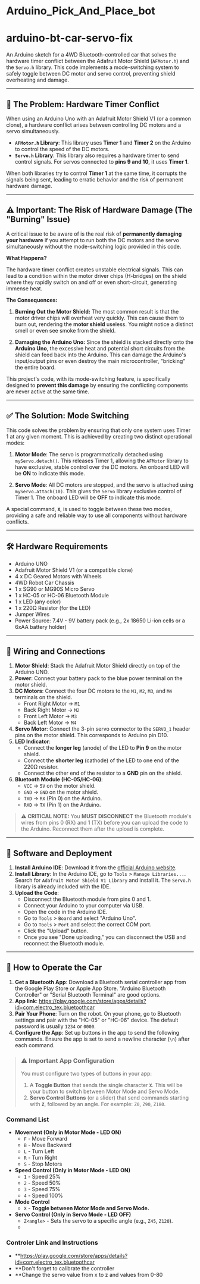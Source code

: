 # Arduino_Pick_And_Place_bot
# arduino-bt-car-servo-fix

An Arduino sketch for a 4WD Bluetooth-controlled car that solves the hardware timer conflict between the Adafruit Motor Shield (`AFMotor.h`) and the `Servo.h` library. This code implements a mode-switching system to safely toggle between DC motor and servo control, preventing shield overheating and damage.

---

## 🧐 The Problem: Hardware Timer Conflict

When using an Arduino Uno with an Adafruit Motor Shield V1 (or a common clone), a hardware conflict arises between controlling DC motors and a servo simultaneously.

* **`AFMotor.h` Library**: This library uses **Timer 1** and **Timer 2** on the Arduino to control the speed of the DC motors.
* **`Servo.h` Library**: This library also requires a hardware timer to send control signals. For servos connected to **pins 9 and 10**, it uses **Timer 1**.

When both libraries try to control **Timer 1** at the same time, it corrupts the signals being sent, leading to erratic behavior and the risk of permanent hardware damage.

---

## ⚠️ Important: The Risk of Hardware Damage (The "Burning" Issue)

A critical issue to be aware of is the real risk of **permanently damaging your hardware** if you attempt to run both the DC motors and the servo simultaneously without the mode-switching logic provided in this code.

**What Happens?**

The hardware timer conflict creates unstable electrical signals. This can lead to a condition within the motor driver chips (H-bridges) on the shield where they rapidly switch on and off or even short-circuit, generating immense heat.

**The Consequences:**

1.  **Burning Out the Motor Shield:** The most common result is that the motor driver chips will overheat very quickly. This can cause them to burn out, rendering the **motor shield** useless. You might notice a distinct smell or even see smoke from the shield.

2.  **Damaging the Arduino Uno:** Since the shield is stacked directly onto the **Arduino Uno**, the excessive heat and potential short circuits from the shield can feed back into the Arduino. This can damage the Arduino's input/output pins or even destroy the main microcontroller, "bricking" the entire board.

This project's code, with its mode-switching feature, is specifically designed to **prevent this damage** by ensuring the conflicting components are never active at the same time.

---

## ✅ The Solution: Mode Switching

This code solves the problem by ensuring that only one system uses Timer 1 at any given moment. This is achieved by creating two distinct operational modes:

1.  **Motor Mode**: The servo is programmatically detached using `myServo.detach()`. This releases Timer 1, allowing the `AFMotor` library to have exclusive, stable control over the DC motors. An onboard LED will be **ON** to indicate this mode.

2.  **Servo Mode**: All DC motors are stopped, and the servo is attached using `myServo.attach(10)`. This gives the `Servo` library exclusive control of Timer 1. The onboard LED will be **OFF** to indicate this mode.

A special command, **`X`**, is used to toggle between these two modes, providing a safe and reliable way to use all components without hardware conflicts.

---

## 🛠️ Hardware Requirements

* Arduino UNO
* Adafruit Motor Shield V1 (or a compatible clone)
* 4 x DC Geared Motors with Wheels
* 4WD Robot Car Chassis
* 1 x SG90 or MG90S Micro Servo
* 1 x HC-05 or HC-06 Bluetooth Module
* 1 x LED (any color)
* 1 x 220Ω Resistor (for the LED)
* Jumper Wires
* Power Source: 7.4V - 9V battery pack (e.g., 2x 18650 Li-ion cells or a 6xAA battery holder)

---

## 🔌 Wiring and Connections

1.  **Motor Shield**: Stack the Adafruit Motor Shield directly on top of the Arduino UNO.
2.  **Power**: Connect your battery pack to the blue power terminal on the motor shield.
3.  **DC Motors**: Connect the four DC motors to the `M1`, `M2`, `M3`, and `M4` terminals on the shield.
    * Front Right Motor -> `M1`
    * Back Right Motor -> `M2`
    * Front Left Motor -> `M3`
    * Back Left Motor -> `M4`
4.  **Servo Motor**: Connect the 3-pin servo connector to the `SERVO_1` header pins on the motor shield. This corresponds to Arduino pin D10.
5.  **LED Indicator**:
    * Connect the **longer leg** (anode) of the LED to **Pin 9** on the motor shield.
    * Connect the **shorter leg** (cathode) of the LED to one end of the 220Ω resistor.
    * Connect the other end of the resistor to a **GND** pin on the shield.
6.  **Bluetooth Module (HC-05/HC-06)**:
    * `VCC` -> `5V` on the motor shield.
    * `GND` -> `GND` on the motor shield.
    * `TXD` -> `RX` (Pin 0) on the Arduino.
    * `RXD` -> `TX` (Pin 1) on the Arduino.

> **⚠️ CRITICAL NOTE:** You **MUST DISCONNECT** the Bluetooth module's wires from pins 0 (RX) and 1 (TX) before you can upload the code to the Arduino. Reconnect them after the upload is complete.

---

## 💾 Software and Deployment

1.  **Install Arduino IDE**: Download it from the [official Arduino website](https://www.arduino.cc/en/software).
2.  **Install Library**: In the Arduino IDE, go to `Tools` > `Manage Libraries...`. Search for `Adafruit Motor Shield V1 Library` and install it. The `Servo.h` library is already included with the IDE.
3.  **Upload the Code**:
    * Disconnect the Bluetooth module from pins 0 and 1.
    * Connect your Arduino to your computer via USB.
    * Open the code in the Arduino IDE.
    * Go to `Tools` > `Board` and select "Arduino Uno".
    * Go to `Tools` > `Port` and select the correct COM port.
    * Click the "Upload" button.
    * Once you see "Done uploading," you can disconnect the USB and reconnect the Bluetooth module.

---

## 📱 How to Operate the Car

1.  **Get a Bluetooth App**: Download a Bluetooth serial controller app from the Google Play Store or Apple App Store. "Arduino Bluetooth Controller" or "Serial Bluetooth Terminal" are good options.
2.  **App link**: https://play.google.com/store/apps/details?id=com.electro_tex.bluetoothcar
3.  **Pair Your Phone**: Turn on the robot. On your phone, go to Bluetooth settings and pair with the "HC-05" or "HC-06" device. The default password is usually `1234` or `0000`.
4.  **Configure the App**: Set up buttons in the app to send the following commands. Ensure the app is set to send a newline character (`\n`) after each command.

> ### ⚠️ Important App Configuration
>
> You must configure two types of buttons in your app:
>
> 1.  A **Toggle Button** that sends the single character **`X`**. This will be your button to switch between Motor Mode and Servo Mode.
> 2.  **Servo Control Buttons** (or a slider) that send commands starting with **`Z`**, followed by an angle. For example: `Z0`, `Z90`, `Z180`.

### Command List

* **Movement (Only in Motor Mode - LED ON)**
    * `F` - Move Forward
    * `B` - Move Backward
    * `L` - Turn Left
    * `R` - Turn Right
    * `S` - Stop Motors
* **Speed Control (Only in Motor Mode - LED ON)**
    * `1` - Speed 25%
    * `2` - Speed 50%
    * `3` - Speed 75%
    * `4` - Speed 100%
* **Mode Control**
    * `X` - **Toggle between Motor Mode and Servo Mode.**
* **Servo Control (Only in Servo Mode - LED OFF)**
    * `Z<angle>` - Sets the servo to a specific angle (e.g., `Z45`, `Z120`).
    * 

### Controler Link and Instructions 
* **https://play.google.com/store/apps/details?id=com.electro_tex.bluetoothcar
* **Don't forget to calibrate the controller
* **Change the servo value from x to z and values from 0-80
